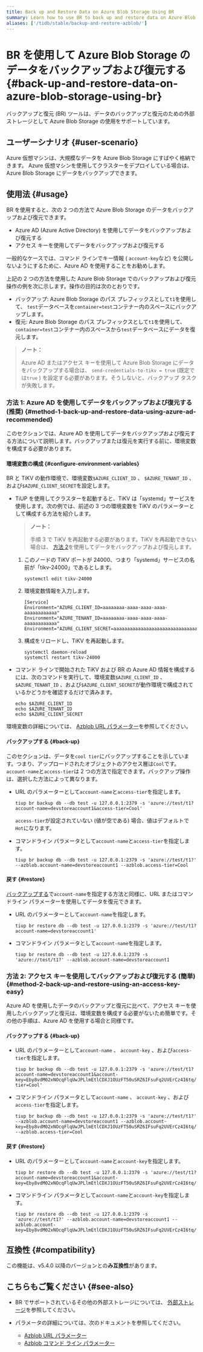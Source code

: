 ```yaml
---
title: Back up and Restore Data on Azure Blob Storage Using BR
summary: Learn how to use BR to back up and restore data on Azure Blob Storage.
aliases: ['/tidb/stable/backup-and-restore-azblob/']
---
```


# BR を使用して Azure Blob Storage のデータをバックアップおよび復元する {#back-up-and-restore-data-on-azure-blob-storage-using-br}

バックアップと復元 (BR) ツールは、データのバックアップと復元のための外部ストレージとして Azure Blob Storage の使用をサポートしています。

## ユーザーシナリオ {#user-scenario}

Azure 仮想マシンは、大規模なデータを Azure Blob Storage にすばやく格納できます。 Azure 仮想マシンを使用してクラスターをデプロイしている場合は、Azure Blob Storage にデータをバックアップできます。

## 使用法 {#usage}

BR を使用すると、次の 2 つの方法で Azure Blob Storage のデータをバックアップおよび復元できます。

-   Azure AD (Azure Active Directory) を使用してデータをバックアップおよび復元する
-   アクセス キーを使用してデータをバックアップおよび復元する

一般的なケースでは、コマンド ラインでキー情報 ( `account-key`など) を公開しないようにするために、Azure AD を使用することをお勧めします。

上記の 2 つの方法を使用した Azure Blob Storage でのバックアップおよび復元操作の例を次に示します。操作の目的は次のとおりです。

-   バックアップ: Azure Blob Storage のパス プレフィックスとして`t1`を使用して、 `test`データベースを`container=test`コンテナー内のスペースにバックアップします。
-   復元: Azure Blob Storage のパス プレフィックスとして`t1`を使用して、 `container=test`コンテナー内のスペースから`test`データベースにデータを復元します。

> **ノート：**
>
> Azure AD またはアクセス キーを使用して Azure Blob Storage にデータをバックアップする場合は、 `send-credentials-to-tikv = true` (既定では`true` ) を設定する必要があります。そうしないと、バックアップ タスクが失敗します。

### 方法 1: Azure AD を使用してデータをバックアップおよび復元する (推奨) {#method-1-back-up-and-restore-data-using-azure-ad-recommended}

このセクションでは、Azure AD を使用してデータをバックアップおよび復元する方法について説明します。バックアップまたは復元を実行する前に、環境変数を構成する必要があります。

#### 環境変数の構成 {#configure-environment-variables}

BR と TiKV の動作環境で、環境変数`$AZURE_CLIENT_ID` 、 `$AZURE_TENANT_ID` 、および`$AZURE_CLIENT_SECRET`を設定します。

-   TiUP を使用してクラスターを起動すると、TiKV は「systemd」サービスを使用します。次の例では、前述の 3 つの環境変数を TiKV のパラメーターとして構成する方法を紹介します。

    > **ノート：**
    >
    > 手順 3 で TiKV を再起動する必要があります。TiKV を再起動できない場合は、 [方法 2](#method-2-back-up-and-restore-using-an-access-key-easy)を使用してデータをバックアップおよび復元します。

    1.  このノードの TiKV ポートが 24000、つまり「systemd」サービスの名前が「tikv-24000」であるとします。

        ```
        systemctl edit tikv-24000
        ```

    2.  環境変数情報を入力します。

        ```
        [Service]
        Environment="AZURE_CLIENT_ID=aaaaaaaa-aaaa-aaaa-aaaa-aaaaaaaaaaaa"
        Environment="AZURE_TENANT_ID=aaaaaaaa-aaaa-aaaa-aaaa-aaaaaaaaaaaa"
        Environment="AZURE_CLIENT_SECRET=aaaaaaaaaaaaaaaaaaaaaaaaaaaaaaaaaaaaa"
        ```

    3.  構成をリロードし、TiKV を再起動します。

        ```
        systemctl daemon-reload
        systemctl restart tikv-24000
        ```

-   コマンド ラインで開始された TiKV および BR の Azure AD 情報を構成するには、次のコマンドを実行して、環境変数`$AZURE_CLIENT_ID` 、 `$AZURE_TENANT_ID` 、および`$AZURE_CLIENT_SECRET`が動作環境で構成されているかどうかを確認するだけで済みます。

    ```
    echo $AZURE_CLIENT_ID
    echo $AZURE_TENANT_ID
    echo $AZURE_CLIENT_SECRET
    ```

環境変数の詳細については、 [Azblob URL パラメーター](/br/backup-and-restore-storages.md#azblob-url-parameters)を参照してください。

#### バックアップする {#back-up}

このセクションは、データを`cool tier`にバックアップすることを示しています。つまり、アップロードされたオブジェクトのアクセス層は`Cool`です。 `account-name`と`access-tier`は 2 つの方法で指定できます。バックアップ操作は、選択した方法によって異なります。

-   URL のパラメーターとして`account-name`と`access-tier`を指定します。

    ```
    tiup br backup db --db test -u 127.0.0.1:2379 -s 'azure://test/t1?account-name=devstoreaccount1&access-tier=Cool'
    ```

    `access-tier`が設定されていない (値が空である) 場合、値はデフォルトで`Hot`になります。

-   コマンドライン パラメータとして`account-name`と`access-tier`を指定します。

    ```
    tiup br backup db --db test -u 127.0.0.1:2379 -s 'azure://test/t1?' --azblob.account-name=devstoreaccount1 --azblob.access-tier=Cool
    ```

#### 戻す {#restore}

[バックアップする](#back-up)で`account-name`を指定する方法と同様に、URL またはコマンドライン パラメーターを使用してデータを復元できます。

-   URL のパラメーターとして`account-name`を指定します。

    ```
    tiup br restore db --db test -u 127.0.0.1:2379 -s 'azure://test/t1?account-name=devstoreaccount1'
    ```

-   コマンドライン パラメータとして`account-name`を指定します。

    ```
    tiup br restore db --db test -u 127.0.0.1:2379 -s 'azure://test/t1?' --azblob.account-name=devstoreaccount1
    ```

### 方法 2: アクセス キーを使用してバックアップおよび復元する (簡単) {#method-2-back-up-and-restore-using-an-access-key-easy}

Azure AD を使用したデータのバックアップと復元に比べて、アクセス キーを使用したバックアップと復元は、環境変数を構成する必要がないため簡単です。その他の手順は、Azure AD を使用する場合と同様です。

#### バックアップする {#back-up}

-   URL のパラメーターとして`account-name` 、 `account-key` 、および`access-tier`を指定します。

    ```
    tiup br backup db --db test -u 127.0.0.1:2379 -s 'azure://test/t1?account-name=devstoreaccount1&account-key=Eby8vdM02xNOcqFlqUwJPLlmEtlCDXJ1OUzFT50uSRZ6IFsuFq2UVErCz4I6tq/K1SZFPTOtr/KBHBeksoGMGw==&access-tier=Cool'
    ```

-   コマンドライン パラメータとして`account-name` 、 `account-key` 、および`access-tier`を指定します。

    ```
    tiup br backup db --db test -u 127.0.0.1:2379 -s 'azure://test/t1?' --azblob.account-name=devstoreaccount1 --azblob.account-key=Eby8vdM02xNOcqFlqUwJPLlmEtlCDXJ1OUzFT50uSRZ6IFsuFq2UVErCz4I6tq/K1SZFPTOtr/KBHBeksoGMGw== --azblob.access-tier=Cool
    ```

#### 戻す {#restore}

-   URL のパラメーターとして`account-name`と`account-key`を指定します。

    ```
    tiup br restore db --db test -u 127.0.0.1:2379 -s 'azure://test/t1?account-name=devstoreaccount1&account-key=Eby8vdM02xNOcqFlqUwJPLlmEtlCDXJ1OUzFT50uSRZ6IFsuFq2UVErCz4I6tq/K1SZFPTOtr/KBHBeksoGMGw=='
    ```

-   コマンドライン パラメータとして`account-name`と`account-key`を指定します。

    ```
    tiup br restore db --db test -u 127.0.0.1:2379 -s 'azure://test/t1?' --azblob.account-name=devstoreaccount1 --azblob.account-key=Eby8vdM02xNOcqFlqUwJPLlmEtlCDXJ1OUzFT50uSRZ6IFsuFq2UVErCz4I6tq/K1SZFPTOtr/KBHBeksoGMGw==
    ```

## 互換性 {#compatibility}

この機能は、v5.4.0 以降のバージョンとの**み互換性**があります。

## こちらもご覧ください {#see-also}

-   BR でサポートされているその他の外部ストレージについては、 [外部ストレージ](/br/backup-and-restore-storages.md)を参照してください。
-   パラメータの詳細については、次のドキュメントを参照してください。

    -   [Azblob URL パラメーター](/br/backup-and-restore-storages.md#azblob-url-parameters)
    -   [Azblob コマンド ライン パラメーター](/br/backup-and-restore-storages.md#azblob-command-line-parameters)
